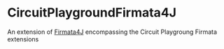# CircuitPlaygroundFirmata4J
An extension of [Firmata4J](https://github.com/kurbatov/firmata4j) encompassing the Circuit Playgroung Firmata extensions
